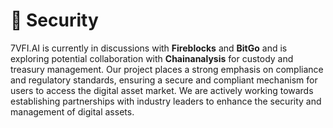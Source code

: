 # 🔐 Security

7VFI.AI is currently in discussions with **Fireblocks** and **BitGo** and is exploring potential collaboration with **Chainanalysis** for custody and treasury management. Our project places a strong emphasis on compliance and regulatory standards, ensuring a secure and compliant mechanism for users to access the digital asset market. We are actively working towards establishing partnerships with industry leaders to enhance the security and management of digital assets.
